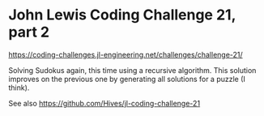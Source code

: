 # John Lewis Coding Challenge 21, part 2

<https://coding-challenges.jl-engineering.net/challenges/challenge-21/>

Solving Sudokus again, this time using a recursive algorithm. This solution improves on the previous one by generating all solutions for a puzzle (I think).

See also <https://github.com/Hives/jl-coding-challenge-21>